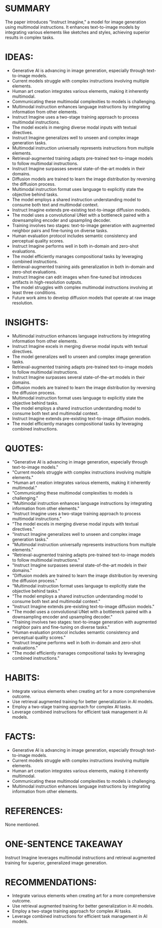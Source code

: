 # SUMMARY
The paper introduces "Instruct Imagine," a model for image generation using multimodal instructions. It enhances text-to-image models by integrating various elements like sketches and styles, achieving superior results in complex tasks.

# IDEAS:
- Generative AI is advancing in image generation, especially through text-to-image models.
- Current models struggle with complex instructions involving multiple elements.
- Human art creation integrates various elements, making it inherently multimodal.
- Communicating these multimodal complexities to models is challenging.
- Multimodal instruction enhances language instructions by integrating information from other elements.
- Instruct Imagine uses a two-stage training approach to process multimodal instructions.
- The model excels in merging diverse modal inputs with textual directives.
- Instruct Imagine generalizes well to unseen and complex image generation tasks.
- Multimodal instruction universally represents instructions from multiple elements.
- Retrieval-augmented training adapts pre-trained text-to-image models to follow multimodal instructions.
- Instruct Imagine surpasses several state-of-the-art models in their domains.
- Diffusion models are trained to learn the image distribution by reversing the diffusion process.
- Multimodal instruction format uses language to explicitly state the objective behind tasks.
- The model employs a shared instruction understanding model to consume both text and multimodal context.
- Instruct Imagine extends pre-existing text-to-image diffusion models.
- The model uses a convolutional UNet with a bottleneck paired with a downsampling encoder and upsampling decoder.
- Training involves two stages: text-to-image generation with augmented neighbor pairs and fine-tuning on diverse tasks.
- Human evaluation protocol includes semantic consistency and perceptual quality scores.
- Instruct Imagine performs well in both in-domain and zero-shot evaluations.
- The model efficiently manages compositional tasks by leveraging combined instructions.
- Retrieval-augmented training aids generalization in both in-domain and zero-shot evaluations.
- Instruct Imagine can edit images when fine-tuned but introduces artifacts in high-resolution outputs.
- The model struggles with complex multimodal instructions involving at least three conditions.
- Future work aims to develop diffusion models that operate at raw image resolution.

# INSIGHTS:
- Multimodal instruction enhances language instructions by integrating information from other elements.
- Instruct Imagine excels in merging diverse modal inputs with textual directives.
- The model generalizes well to unseen and complex image generation tasks.
- Retrieval-augmented training adapts pre-trained text-to-image models to follow multimodal instructions.
- Instruct Imagine surpasses several state-of-the-art models in their domains.
- Diffusion models are trained to learn the image distribution by reversing the diffusion process.
- Multimodal instruction format uses language to explicitly state the objective behind tasks.
- The model employs a shared instruction understanding model to consume both text and multimodal context.
- Instruct Imagine extends pre-existing text-to-image diffusion models.
- The model efficiently manages compositional tasks by leveraging combined instructions.

# QUOTES:
- "Generative AI is advancing in image generation, especially through text-to-image models."
- "Current models struggle with complex instructions involving multiple elements."
- "Human art creation integrates various elements, making it inherently multimodal."
- "Communicating these multimodal complexities to models is challenging."
- "Multimodal instruction enhances language instructions by integrating information from other elements."
- "Instruct Imagine uses a two-stage training approach to process multimodal instructions."
- "The model excels in merging diverse modal inputs with textual directives."
- "Instruct Imagine generalizes well to unseen and complex image generation tasks."
- "Multimodal instruction universally represents instructions from multiple elements."
- "Retrieval-augmented training adapts pre-trained text-to-image models to follow multimodal instructions."
- "Instruct Imagine surpasses several state-of-the-art models in their domains."
- "Diffusion models are trained to learn the image distribution by reversing the diffusion process."
- "Multimodal instruction format uses language to explicitly state the objective behind tasks."
- "The model employs a shared instruction understanding model to consume both text and multimodal context."
- "Instruct Imagine extends pre-existing text-to-image diffusion models."
- "The model uses a convolutional UNet with a bottleneck paired with a downsampling encoder and upsampling decoder."
- "Training involves two stages: text-to-image generation with augmented neighbor pairs and fine-tuning on diverse tasks."
- "Human evaluation protocol includes semantic consistency and perceptual quality scores."
- "Instruct Imagine performs well in both in-domain and zero-shot evaluations."
- "The model efficiently manages compositional tasks by leveraging combined instructions."

# HABITS:
- Integrate various elements when creating art for a more comprehensive outcome.
- Use retrieval augmented training for better generalization in AI models.
- Employ a two-stage training approach for complex AI tasks.
- Leverage combined instructions for efficient task management in AI models.

# FACTS:
- Generative AI is advancing in image generation, especially through text-to-image models.
- Current models struggle with complex instructions involving multiple elements.
- Human art creation integrates various elements, making it inherently multimodal.
- Communicating these multimodal complexities to models is challenging.
- Multimodal instruction enhances language instructions by integrating information from other elements.

# REFERENCES:
None mentioned.

# ONE-SENTENCE TAKEAWAY
Instruct Imagine leverages multimodal instructions and retrieval augmented training for superior, generalized image generation.

# RECOMMENDATIONS:
- Integrate various elements when creating art for a more comprehensive outcome.
- Use retrieval augmented training for better generalization in AI models.
- Employ a two-stage training approach for complex AI tasks.
- Leverage combined instructions for efficient task management in AI models.
